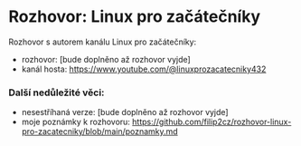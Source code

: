 # Rozhovor: Linux pro začátečníky
Rozhovor s autorem kanálu Linux pro začátečníky:
- rozhovor: [bude doplněno až rozhovor vyjde]
- kanál hosta: https://www.youtube.com/@linuxprozacatecniky432

### Další nedůležité věci:
- nesestříhaná verze: [bude doplněno až rozhovor vyjde]
- moje poznámky k rozhovoru: https://github.com/filip2cz/rozhovor-linux-pro-zacatecniky/blob/main/poznamky.md
